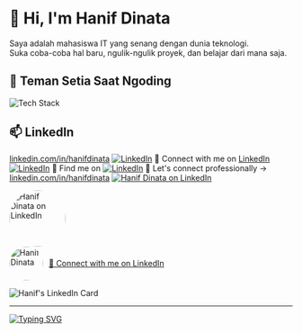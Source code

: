 # 👋 Hi, I'm Hanif Dinata

Saya adalah mahasiswa IT yang senang dengan dunia teknologi.  
Suka coba-coba hal baru, ngulik-ngulik proyek, dan belajar dari mana saja.

## 🚀 Teman Setia Saat Ngoding
![Tech Stack](https://skillicons.dev/icons?i=html,css,js,php,spring,docker,git,figma,vscode,go)
<!--
## Coba Coba
## 🚀 Teman Setia Saat Ngoding

![HTML](https://img.shields.io/badge/HTML5-E34F26?style=flat&logo=html5&logoColor=white)
![CSS](https://img.shields.io/badge/CSS3-1572B6?style=flat&logo=css3&logoColor=white)
![JavaScript](https://img.shields.io/badge/JavaScript-F7DF1E?style=flat&logo=javascript&logoColor=black)
![PHP](https://img.shields.io/badge/PHP-777BB4?style=flat&logo=php&logoColor=white)
![Spring Boot](https://img.shields.io/badge/SpringBoot-6DB33F?style=flat&logo=springboot&logoColor=white)
![Go](https://img.shields.io/badge/Go-00ADD8?style=flat&logo=go&logoColor=white)
![Docker](https://img.shields.io/badge/Docker-2496ED?style=flat&logo=docker&logoColor=white)
![Git](https://img.shields.io/badge/Git-F05032?style=flat&logo=git&logoColor=white)
![Figma](https://img.shields.io/badge/Figma-F24E1E?style=flat&logo=figma&logoColor=white)
![VSCode](https://img.shields.io/badge/VS%20Code-007ACC?style=flat&logo=visualstudiocode&logoColor=white)

## 🚀 Teman Setia Saat Ngoding

🟧 HTML  
🟦 CSS  
💛 JavaScript  
🟪 PHP  
🌿 Spring Boot  
🐹 Go  
🐳 Docker  
🐙 Git  
🎨 Figma  
🧑‍💻 VS Code

## 🚀 Teman Setia Saat Ngoding

 <div style="display: flex; flex-wrap: wrap; gap: 10px;">
  <img src="https://cdn.jsdelivr.net/gh/devicons/devicon/icons/html5/html5-original.svg" height="40" />
  <img src="https://cdn.jsdelivr.net/gh/devicons/devicon/icons/css3/css3-original.svg" height="40" />
  <img src="https://cdn.jsdelivr.net/gh/devicons/devicon/icons/javascript/javascript-original.svg" height="40" />
  <img src="https://cdn.jsdelivr.net/gh/devicons/devicon/icons/php/php-original.svg" height="40" />
  <img src="https://cdn.jsdelivr.net/gh/devicons/devicon/icons/spring/spring-original.svg" height="40" />
  <img src="https://cdn.jsdelivr.net/gh/devicons/devicon/icons/go/go-original.svg" height="40" />
  <img src="https://cdn.jsdelivr.net/gh/devicons/devicon/icons/docker/docker-original.svg" height="40" />
  <img src="https://cdn.jsdelivr.net/gh/devicons/devicon/icons/git/git-original.svg" height="40" />
  <img src="https://cdn.jsdelivr.net/gh/devicons/devicon/icons/figma/figma-original.svg" height="40" />
  <img src="https://cdn.jsdelivr.net/gh/devicons/devicon/icons/vscode/vscode-original.svg" height="40" />
</div> 

## 🚀 Tools Favorit

<img src="https://readme-components.vercel.app/api?component=techstack&stack=HTML,CSS,JavaScript,PHP,SpringBoot,Docker,GIT,Figma,VSCode,Go&animation=spin&theme=dark" />

<img src="https://assets4.lottiefiles.com/private_files/lf30_f9dduoar.json" width="200">
## 🛠️ Tools Favoritku

<img src="https://raw.githubusercontent.com/hanifdinataa/hanifdinataa/main/assets/techstack-banner.png" width="100%" />


<div style="display: flex; gap: 10px;">
  <img src="https://media.giphy.com/media/3oriO0OEd9QIDdllqo/giphy.gif" width="150" />
  <img src="https://media.giphy.com/media/JIX9t2j0ZTN9S/giphy.gif" width="150" />
  <img src="https://media.giphy.com/media/13HgwGsXF0aiGY/giphy.gif" width="200" />
</div>

-->

## 📫 LinkedIn

[linkedin.com/in/hanifdinata](https://www.linkedin.com/in/hanif-dinata-536371326/)
[![LinkedIn](https://img.shields.io/badge/-LinkedIn-blue?style=flat-square&logo=linkedin&logoColor=white)](https://www.linkedin.com/in/hanif-dinata-536371326/)
📎 Connect with me on [LinkedIn](https://www.linkedin.com/in/hanif-dinata-536371326/)  
[![LinkedIn](https://img.shields.io/badge/Hanif%20Dinata-Connect-blue?style=for-the-badge&logo=linkedin&logoColor=white)](https://www.linkedin.com/in/hanif-dinata-536371326/)
🔗 Find me on [![LinkedIn](https://img.shields.io/badge/LinkedIn-blue?logo=linkedin&style=flat&logoColor=white)](https://www.linkedin.com/in/hanif-dinata-536371326/)
💼 Let's connect professionally → [linkedin.com/in/hanifdinata](https://www.linkedin.com/in/hanif-dinata-536371326/)
[![Hanif Dinata on LinkedIn](https://img.shields.io/badge/-Hanif%20Dinata-0077B5?style=for-the-badge&logo=linkedin&logoColor=white)](https://www.linkedin.com/in/hanif-dinata-536371326/)

<a href="https://www.linkedin.com/in/hanif-dinata-536371326/" target="_blank">
  <img src="assets/hanif-linkedin.jpg" alt="Hanif Dinata on LinkedIn" width="100" style="border-radius:50%;" />
</a>

<a href="https://www.linkedin.com/in/hanif-dinata-536371326/" target="_blank" style="display:flex;align-items:center;gap:10px;">
  <img src="assets/hanif-linkedin.jpg" alt="Hanif Dinata" width="60" style="border-radius:50%;" />
  <span>💼 Connect with me on LinkedIn</span>
</a>

![Hanif's LinkedIn Card](assets/linkedin-card.png)

---

[![Typing SVG](https://readme-typing-svg.herokuapp.com?color=00F700&lines=Ngoding+karena+seru;Belajar+karena+penasaran;Berbagi+karena+bermanfaat)](https://git.io/typing-svg)
